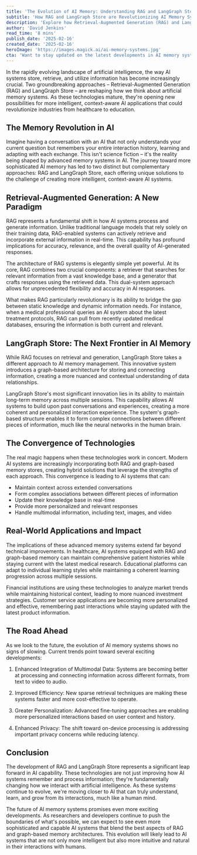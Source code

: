 ```yaml
---
title: 'The Evolution of AI Memory: Understanding RAG and LangGraph Store'
subtitle: 'How RAG and LangGraph Store are Revolutionizing AI Memory Systems'
description: 'Explore how Retrieval-Augmented Generation (RAG) and LangGraph Store are revolutionizing AI memory systems, enabling more intelligent and context-aware applications across industries. Learn about the convergence of these technologies and their impact on healthcare, education, and financial services.'
author: 'David Jenkins'
read_time: '8 mins'
publish_date: '2025-02-16'
created_date: '2025-02-16'
heroImage: 'https://images.magick.ai/ai-memory-systems.jpg'
cta: 'Want to stay updated on the latest developments in AI memory systems? Follow us on LinkedIn at MagickAI to join the conversation about the future of artificial intelligence.'
---
```


In the rapidly evolving landscape of artificial intelligence, the way AI systems store, retrieve, and utilize information has become increasingly crucial. Two groundbreaking approaches – Retrieval-Augmented Generation (RAG) and LangGraph Store – are reshaping how we think about artificial memory systems. As these technologies mature, they're opening new possibilities for more intelligent, context-aware AI applications that could revolutionize industries from healthcare to education.

## The Memory Revolution in AI

Imagine having a conversation with an AI that not only understands your current question but remembers your entire interaction history, learning and adapting with each exchange. This isn't science fiction – it's the reality being shaped by advanced memory systems in AI. The journey toward more sophisticated AI memory has led to two distinct but complementary approaches: RAG and LangGraph Store, each offering unique solutions to the challenge of creating more intelligent, context-aware AI systems.

## Retrieval-Augmented Generation: A New Paradigm

RAG represents a fundamental shift in how AI systems process and generate information. Unlike traditional language models that rely solely on their training data, RAG-enabled systems can actively retrieve and incorporate external information in real-time. This capability has profound implications for accuracy, relevance, and the overall quality of AI-generated responses.

The architecture of RAG systems is elegantly simple yet powerful. At its core, RAG combines two crucial components: a retriever that searches for relevant information from a vast knowledge base, and a generator that crafts responses using the retrieved data. This dual-system approach allows for unprecedented flexibility and accuracy in AI responses.

What makes RAG particularly revolutionary is its ability to bridge the gap between static knowledge and dynamic information needs. For instance, when a medical professional queries an AI system about the latest treatment protocols, RAG can pull from recently updated medical databases, ensuring the information is both current and relevant.

## LangGraph Store: The Next Frontier in AI Memory

While RAG focuses on retrieval and generation, LangGraph Store takes a different approach to AI memory management. This innovative system introduces a graph-based architecture for storing and connecting information, creating a more nuanced and contextual understanding of data relationships.

LangGraph Store's most significant innovation lies in its ability to maintain long-term memory across multiple sessions. This capability allows AI systems to build upon past conversations and experiences, creating a more coherent and personalized interaction experience. The system's graph-based structure enables it to form complex connections between different pieces of information, much like the neural networks in the human brain.

## The Convergence of Technologies

The real magic happens when these technologies work in concert. Modern AI systems are increasingly incorporating both RAG and graph-based memory stores, creating hybrid solutions that leverage the strengths of each approach. This convergence is leading to AI systems that can:

- Maintain context across extended conversations
- Form complex associations between different pieces of information
- Update their knowledge base in real-time
- Provide more personalized and relevant responses
- Handle multimodal information, including text, images, and video

## Real-World Applications and Impact

The implications of these advanced memory systems extend far beyond technical improvements. In healthcare, AI systems equipped with RAG and graph-based memory can maintain comprehensive patient histories while staying current with the latest medical research. Educational platforms can adapt to individual learning styles while maintaining a coherent learning progression across multiple sessions.

Financial institutions are using these technologies to analyze market trends while maintaining historical context, leading to more nuanced investment strategies. Customer service applications are becoming more personalized and effective, remembering past interactions while staying updated with the latest product information.

## The Road Ahead

As we look to the future, the evolution of AI memory systems shows no signs of slowing. Current trends point toward several exciting developments:

1. Enhanced Integration of Multimodal Data: Systems are becoming better at processing and connecting information across different formats, from text to video to audio.

2. Improved Efficiency: New sparse retrieval techniques are making these systems faster and more cost-effective to operate.

3. Greater Personalization: Advanced fine-tuning approaches are enabling more personalized interactions based on user context and history.

4. Enhanced Privacy: The shift toward on-device processing is addressing important privacy concerns while reducing latency.

## Conclusion

The development of RAG and LangGraph Store represents a significant leap forward in AI capability. These technologies are not just improving how AI systems remember and process information; they're fundamentally changing how we interact with artificial intelligence. As these systems continue to evolve, we're moving closer to AI that can truly understand, learn, and grow from its interactions, much like a human mind.

The future of AI memory systems promises even more exciting developments. As researchers and developers continue to push the boundaries of what's possible, we can expect to see even more sophisticated and capable AI systems that blend the best aspects of RAG and graph-based memory architectures. This evolution will likely lead to AI systems that are not only more intelligent but also more intuitive and natural in their interactions with humans.
